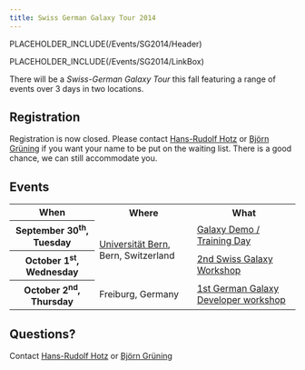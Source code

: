 ```yaml
---
title: Swiss German Galaxy Tour 2014
---
```

PLACEHOLDER_INCLUDE(/Events/SG2014/Header)

PLACEHOLDER_INCLUDE(/Events/SG2014/LinkBox)



There will be a *Swiss-German Galaxy Tour* this fall featuring a range of events over 3 days in two locations.
## Registration

Registration is now closed. Please contact [Hans-Rudolf Hotz](/HansrudolfHotz) or [Björn Grüning](/BjoernGruening) if you want your name to be put on the waiting list. There is a good chance, we can still accommodate you. 

## Events

<table>
  <tr class="th" >
    <th> When </th>
    <th> Where </th>
    <th> What </th>
  </tr>
  <tr>
    <th> September 30<sup>th</sup>, Tuesday </th>
    <td rowspan=2 style=" text-align: left;"> <a href='http://www.bau.unibe.ch/plaene/hgexwiunis.htm'>Universität Bern</a>, Bern, Switzerland </td>
    <td> </strong><a href='/Events/Switzerland2014/trainingday'>Galaxy Demo / Training Day</a><strong> </td>
  </tr>
  <tr>
    <th> October 1<sup>st</sup>, Wednesday </th>
    <td> </strong><a href='/Events/Switzerland2014'>2nd Swiss Galaxy Workshop</a><strong> </td>
  </tr>
  <tr>
    <th> October 2<sup>nd</sup>, Thursday </th>
    <td> Freiburg, Germany </td>
    <td> </strong><a href='/Events/Germany2014'>1st German Galaxy Developer workshop</a><strong> </td>
  </tr>
</table>


## Questions?

Contact [Hans-Rudolf Hotz](/HansrudolfHotz) or [Björn Grüning](/BjoernGruening)
